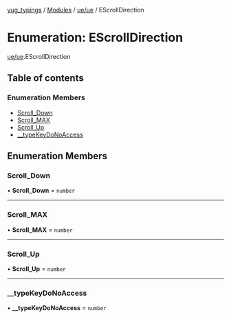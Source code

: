 [yug_typings](../README.md) / [Modules](../modules.md) / [ue/ue](../modules/ue_ue.md) / EScrollDirection

# Enumeration: EScrollDirection

[ue/ue](../modules/ue_ue.md).EScrollDirection

## Table of contents

### Enumeration Members

- [Scroll\_Down](ue_ue.EScrollDirection.md#scroll_down)
- [Scroll\_MAX](ue_ue.EScrollDirection.md#scroll_max)
- [Scroll\_Up](ue_ue.EScrollDirection.md#scroll_up)
- [\_\_typeKeyDoNoAccess](ue_ue.EScrollDirection.md#__typekeydonoaccess)

## Enumeration Members

### Scroll\_Down

• **Scroll\_Down** = `number`

___

### Scroll\_MAX

• **Scroll\_MAX** = `number`

___

### Scroll\_Up

• **Scroll\_Up** = `number`

___

### \_\_typeKeyDoNoAccess

• **\_\_typeKeyDoNoAccess** = `number`
